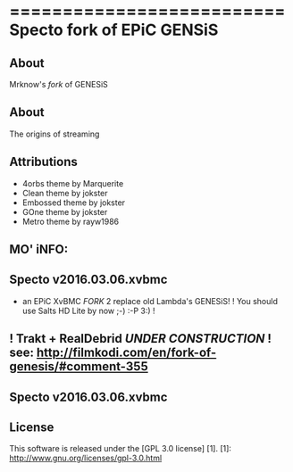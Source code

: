==========================
Specto fork of EPiC GENSiS
==========================

About
-----
Mrknow's *fork* of GENESiS


About
-----
The origins of streaming


Attributions
---------------------
- 4orbs theme by Marquerite 
- Clean theme by jokster 
- Embossed theme by jokster  
- GOne theme by jokster 
- Metro theme by rayw1986 


MO' iNFO:
------------------------
Specto v2016.03.06.xvbmc
------------------------
+ an EPiC XvBMC *FORK* 2 replace old Lambda's GENESiS! 
! You should use Salts HD Lite by now  ;-)  :-P  3:) ! 
 
! Trakt + RealDebrid *UNDER CONSTRUCTION* 
! see: http://filmkodi.com/en/fork-of-genesis/#comment-355 
------------------------
Specto v2016.03.06.xvbmc
------------------------


License
-------
This software is released under the [GPL 3.0 license] [1].
[1]: http://www.gnu.org/licenses/gpl-3.0.html